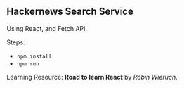 ## Hackernews Search Service  
Using React, and Fetch API.  
  
Steps:  
* `npm install`  
* `npm run`  
  
Learning Resource: **Road to learn React** by *Robin Wieruch*.
